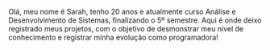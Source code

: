 Olá, meu nome é Sarah, tenho 20 anos e atualmente curso Análise e Desenvolvimento de Sistemas, finalizando o 5º semestre. Aqui é onde deixo registrado meus projetos,  com o objetivo de desmonstrar meu nível de conhecimento e registrar minha evolução como programadora!

<!---
sarahbr13/sarahbr13 is a ✨ special ✨ repository because its `README.md` (this file) appears on your GitHub profile.
You can click the Preview link to take a look at your changes.
--->
